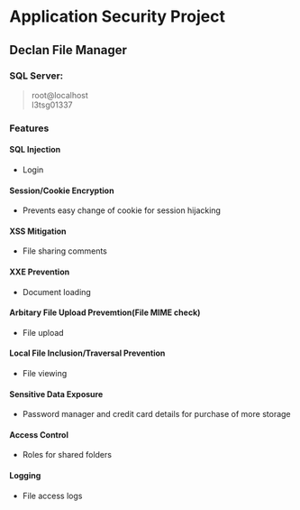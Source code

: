 # __Application Security Project__
## Declan File Manager
### SQL Server:
> root@localhost\
> l3tsg01337

### Features
#### SQL Injection
- Login

#### Session/Cookie Encryption
- Prevents easy change of cookie for session hijacking

#### XSS Mitigation
- File sharing comments

#### XXE Prevention
- Document loading

#### Arbitary File Upload Prevemtion(File MIME check)
- File upload

#### Local File Inclusion/Traversal Prevention
- File viewing

#### Sensitive Data Exposure
- Password manager and credit card details for purchase of more storage

#### Access Control
- Roles for shared folders

#### Logging
- File access logs
